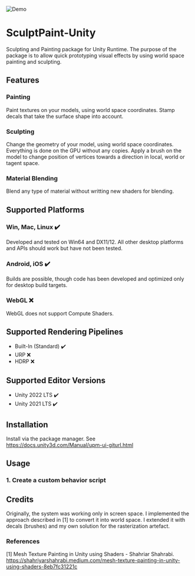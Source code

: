 ![Demo](Docs/LavaDemo.gif)
# SculptPaint-Unity
Sculpting and Painting package for Unity Runtime. The purpose of the package is to allow quick prototyping visual effects by using world space painting and sculpting.

## Features
### **Painting**
Paint textures on your models, using world space coordinates. Stamp decals that take the surface shape into account. 

### **Sculpting**
Change the geometry of your model, using world space coordinates. Everything is done on the GPU without any copies. Apply a brush on the model to change position of vertices towards a direction in local, world or tagent space.

### **Material Blending**
Blend any type of material without writting new shaders for blending.

## Supported Platforms
### Win, Mac, Linux :heavy_check_mark: 
Developed and tested on Win64 and DX11/12. All other desktop platforms and APIs should work but have not been tested.

### Android, iOS ✔️
Builds are possible, though code has been developed and optimized only for desktop build targets.

### WebGL ❌
WebGL does not support Compute Shaders.

## Supported Rendering Pipelines
* Built-In (Standard) ✔️
* URP ❌
* HDRP ❌

## Supported Editor Versions
* Unity 2022 LTS ✔️
* Unity 2021 LTS ✔️

## Installation
Install via the package manager. See https://docs.unity3d.com/Manual/upm-ui-giturl.html

## Usage
### 1. Create a custom behavior script
###

## Credits
Originally, the system was working only in screen space. I implemented the approach described in [1] to convert it into world space. I extended it with decals (brushes) and my own solution for the rasterization artefact.
### References
[1] Mesh Texture Painting in Unity using Shaders - Shahriar Shahrabi. https://shahriyarshahrabi.medium.com/mesh-texture-painting-in-unity-using-shaders-8eb7fc31221c
